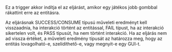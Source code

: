 Ez a trigger akkor indítja el az eljárást, amikor egy játékos jobb gombbal rákattint erre az entitásra.

Az eljárásnak SUCCESS/CONSUME típusú műveleti eredményt kell visszaadnia, ha interakció történt az entitással, FAIL típust, ha az interakció sikertelen volt, és PASS típusút, ha nem történt interakció. Ha az eljárás nem ad vissza értéket, a műveleti eredmény típusát az határozza meg, hogy az entitás lovagolható-e, szelídíthető-e, vagy megnyit-e egy GUI-t.